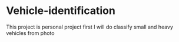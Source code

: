 # Vehicle-identification
This project is personal project
first I will do classify small and heavy vehicles from photo
